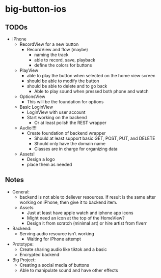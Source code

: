 # big-button-ios

## TODOs
- iPhone
    - RecordView for a new button 
        - RecordView and flow (maybe)
            - naming the track
            - able to record, save, playback
            - define the colors for buttons
    - PlayView 
        - able to play the button when selected on the home view screen
        - should be able to modify the button
        - should be able to delete and to go back
            - Able to play sound when pressed both phone and watch
    - OptionsView
        - This will be the foundation for options
    - Basic LoginView
        - LoginView with user account
        - Start working on the backend
            - Or at least polish the REST wrapper
    - Audio!!!!
        - Create foundation of backend wrapper
            - Should at least support basic GET, POST, PUT, and DELETE
            - Should only have the domain name
            - Classes are in charge for organizing data
    - Assets!
        - Design a logo
        - place them as needed

## Notes
- General:
    - backend is not able to deliever resources. If result is the same after working on iPhone, then give it to backend item.
    - Assets
        - Just at least have apple watch and iphone app icons
        - Might need an icon at the top of the HomeView?
        - Design it from scratch (minimal art) or hire artist from fiverr
- Backend:
    - Serving audio resource isn't working
        - Waiting for iPhone attempt
- Prototype: 
    - Create sharing audio like tiktok and a basic 
    - Encrypted backend
- Big Project: 
    - Creating a social media of buttons
    - Able to manipulate sound and have other effects
